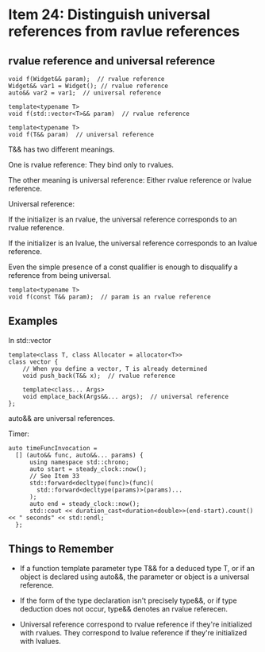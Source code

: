 # Item 24: Distinguish universal references from ravlue references

## rvalue reference and universal reference

    void f(Widget&& param);  // rvalue reference
    Widget&& var1 = Widget(); // rvalue reference
    auto&& var2 = var1;  // universal reference

    template<typename T>
    void f(std::vector<T>&& param)  // rvalue reference

    template<typename T>
    void f(T&& param)  // universal reference

    
T&& has two different meanings. 

One is rvalue reference:
They bind only to rvalues.

The other meaning is universal reference:
Either rvalue reference or lvalue reference.

Universal reference:

If the initializer is an rvalue, the universal reference
corresponds to an rvalue reference.

If the initializer is an lvalue, the universal reference
corresponds to an lvalue reference.

Even the simple presence of a const qualifier is enough to
disqualify a reference from being universal.

    template<typename T>
    void f(const T&& param);  // param is an rvalue reference

## Examples

In std::vector
    
    template<class T, class Allocator = allocator<T>>
    class vector {
        // When you define a vector, T is already determined
        void push_back(T&& x);  // rvalue reference

        template<class... Args>
        void emplace_back(Args&&... args);  // universal reference
    };

auto&& are universal references. 

Timer:

    auto timeFuncInvocation = 
      [] (auto&& func, auto&&... params) {
          using namespace std::chrono;
          auto start = steady_clock::now();
          // See Item 33
          std::forward<decltype(func)>(func)(
            std::forward<decltype(params)>(params)...
          );
          auto end = steady_clock::now();
          std::cout << duration_cast<duration<double>>(end-start).count() << " seconds" << std::endl;
      };

## Things to Remember

* If a function template parameter type T&& for a deduced type T, 
or if an object is declared using auto&&, the parameter or object is a universal reference.

* If the form of the type declaration isn't precisely type&&, or if type deduction
does not occur, type&& denotes an rvalue referecen.

* Universal reference correspond to rvalue reference if they're initialized with rvalues.
They correspond to lvalue reference if they're initialized with lvalues.
